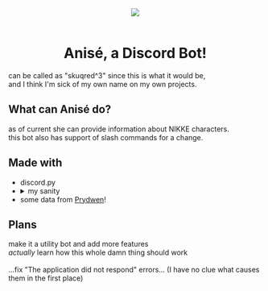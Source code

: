 <center><img src="https://cdn.discordapp.com/avatars/1114377691257393213/421d8f88511e13f331c975443eb4b79b.png" /></center>
<br>

# <center>Anisé, a Discord Bot!</center>
can be called as "skuqred^3" since this is what it would be,<br>
and I think I'm sick of my own name on my own projects.

## What can Anisé do?
as of current she can provide information about NIKKE characters.<br>
this bot also has support of slash commands for a change.

## Made with
- discord.py
- <details><summary>my sanity</summary>
  discord.py is just about new to me<br>
  python is something more of a bizarre thing to me as well<br>
  more over, I encountered a lot of shit when I was making some commands
  <br><br>
  you know, discord, I think making slash commands do not have to be<br>
  THIS FUCKING COMPLICATED ‼‼‼‼
  </details>
- some data from [Prydwen](https://www.prydwen.gg)!

## Plans
make it a utility bot and add more features<br>
*actually* learn how this whole damn thing should work<br><br>
...fix "The application did not respond" errors... (I have no clue what causes them in the first place)